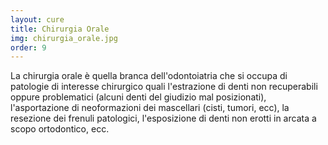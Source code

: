 ```yaml
---
layout: cure
title: Chirurgia Orale
img: chirurgia_orale.jpg
order: 9
---
```


La chirurgia orale è quella branca dell'odontoiatria che si occupa di patologie di interesse chirurgico quali l'estrazione di denti non recuperabili oppure problematici (alcuni denti del giudizio mal posizionati), l'asportazione di neoformazioni dei mascellari (cisti, tumori, ecc), la resezione dei frenuli patologici, l'esposizione di denti non erotti in arcata a scopo ortodontico, ecc.
